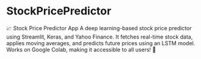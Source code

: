 # StockPricePredictor
📈 Stock Price Predictor App A deep learning-based stock price predictor using Streamlit, Keras, and Yahoo Finance. It fetches real-time stock data, applies moving averages, and predicts future prices using an LSTM model. Works on Google Colab, making it accessible to all users! 🚀
